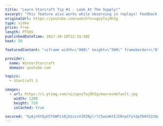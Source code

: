 ```yaml
---
title: "Learn Starcraft Tip #1 - Look At The Supply!"
excerpt: "This feature also works while observing in replays! Feedback and tip suggestions are appreciated :)"
originalUrl: https://youtube.com/watch?v=ugvyTajOhIg
type: video
price: Free
length: PT58S
publishedDateTime: 2017-10-19T22:31:50Z
heat: 50

featuredContent: "<iframe width=\"800\" height=\"500\" frameborder=\"0\" src=\"https://www.youtube.com/embed/ugvyTajOhIg\" allow=\"accelerometer; autoplay; encrypted-media; gyroscope; picture-in-picture\" allowfullscreen></iframe>"

provider:
  name: WinterStarcraft
  domain: youtube.com

topics:
  - StarCraft 2

images:
  - url: https://i.ytimg.com/vi/ugvyTajOhIg/maxresdefault.jpg
    width: 1280
    height: 720
    isCached: true

secured: "XyAjnhYQyUIYGWPzs0jOzzzsV1RINylrlt5wsm6tEJIN+pCFytdpfDAYG22OAEaSwjT3YI/XYqOD0rIr212V8L/7VqssgIcsFLkFGEDuHc+jbAjUjUwkMuf+I1XV4Bj12HUp/eXY2th/sodA7h/4Hedf96kR7v8EKPZjYqyX7xgyHNZ8dhbloiEjup9LBrvijsm9eY4KC6PZ9Ai1QLQvZtp7LCU6JokcTqMLE0vfDzR03NYn/6/RHs6GfpKRsHjrWMzhrcZ/Rm3wT8cSBlLkeHnamxO298bBrmP+pwxOabXEFT3Vi01LZz+iDYpwoxBARdTirOSb2erjUFH0BOCD825tPmr5hvc0u8jzxoMDlgGiWO4OS24VKj02Y4CUYCMNzTJ/zUDUVx/4mGrJp1F11f+uZliZTIvT55xLMa6O6CE=;XyIElukkCSKixSvIFAoZ9g=="
---
```


